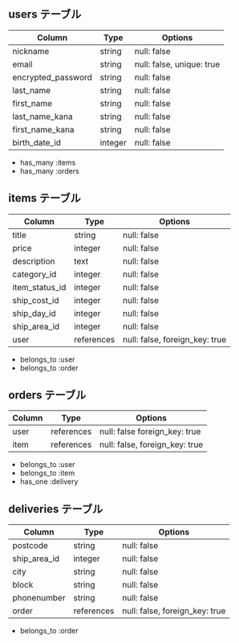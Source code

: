 ## users テーブル

| Column             | Type    | Options                    |
| ------------------ | ------- | -------------------------- |
| nickname           | string  | null: false                |
| email              | string  | null: false, unique: true  |
| encrypted_password | string  | null: false                |
| last_name          | string  | null: false                |
| first_name         | string  | null: false                |
| last_name_kana     | string  | null: false                |
| first_name_kana    | string  | null: false                |
| birth_date_id      | integer | null: false                |

- has_many :items
- has_many :orders


## items テーブル

| Column         | Type       | Options                        |
| -------------- | ---------- | -------------------------------|
| title          | string     | null: false                    |
| price          | integer    | null: false                    |
| description    | text       | null: false                    |
| category_id    | integer    | null: false                    |
| item_status_id | integer    | null: false                    |
| ship_cost_id   | integer    | null: false                    |
| ship_day_id    | integer    | null: false                    |
| ship_area_id   | integer    | null: false                    |
| user           | references | null: false, foreign_key: true |

- belongs_to :user
- belongs_to :order


## orders テーブル

| Column   | Type       | Options                        |
| -------- | ---------- | ------------------------------ |
| user     | references | null: false  foreign_key: true |
| item     | references | null: false, foreign_key: true |

- belongs_to :user
- belongs_to :item
- has_one :delivery


## deliveries テーブル

| Column       | Type       | Options                        |
| ------------ | -----------| -------------------------------|
| postcode     | string     | null: false                    |
| ship_area_id | integer    | null: false                    |
| city         | string     | null: false                    |
| block        | string     | null: false                    |
| phonenumber  | string     | null: false                    |
| order        | references | null: false, foreign_key: true | 

- belongs_to :order

